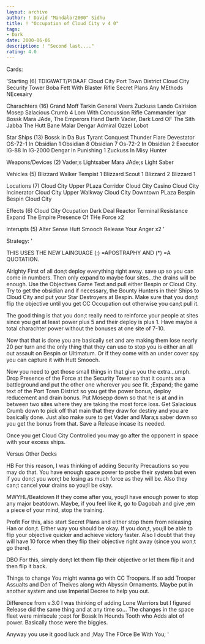 ```yaml
---
layout: archive
author: ! David "Mandalor2000" Sidhu
title: ! "Occupation of Cloud City v 4 0"
tags:
- Dark
date: 2000-06-06
description: ! "Second last...."
rating: 4.0
---
```

Cards: 

'Starting (6)
TDIGWATT/PIDAAF
Cloud City Port Town District
Cloud City Security Tower
Boba Fett With Blaster Rifle
Secret Plans
Any MEthods NEcesairy

Charachters (16)
Grand Moff Tarkin
General Veers
Zuckuss
Lando Calrision
Mosep
Salacious Crumb
4 Lom With Concussion Rifle
Cammander Igar
Bossk
Mara JAde, The Emperors Hand
Darth Vader, Dark Lord OF The Sith
Jabba The Hutt
Bane Malar
Dengar
Admiral Ozzel
Lobot

Star Ships (13)
Bossk in Da Bus
Tyrant
Conquest
Thunder Flare
Devestator
OS-72-1 In Obsidian 1
Obsidian 8
Obsidian 7
Os-72-2 In Obsidian 2
Executor
IG-88 In IG-2000
Dengar In Punishing 1
Zuckuss In Misy Hunter


Weapons/Devices (2)
Vader;s Lightsaber
Mara JAde;s Light Saber

Vehicles (5)
Blizzard Walker
Tempist 1
Blizzard Scout 1
Blizzard 2
Blizzard 1

Locations (7)
Cloud City Upper PLaza Corridor
Cloud City Casino
Cloud City Incinerator
Cloud City Upper Walkway
Cloud City Downtown PLaza
Bespin
Bespin Cloud City

Effects (6)
Cloud City Ocupation
Dark Deal
Reactor Terminal
Resistance
Expand The Empire
Presence Of THe Force x2

Interupts (5)
Alter
Sense
Hutt Smooch
Release Your Anger x2
'

Strategy: '

THIS USES THE NEW LAINGUAGE (;) =APOSTRAPHY AND (*) =A QUOTATION.

Alrighty First of all don;t deploy everything right away. save up so you can come in numbers. Then only expand to maybe four sites...the drains will be enough. Use the Objectives Game Text and pull either Bespin or Cloud City. Try to get the obsidian and if necessary, the Bounty Hunters in their Ships to Cloud City and put your Star Destroyers at Bespin. Make sure that you don;t flip the objective until you get CC Occupation out otherwise you can;t pull it.


The good thing is that you don;t really need to reinforce your people at sites since you get at least power plus 5 and their deploy is plus 1. Have maybe a total charachter power without the bonuses at one site of 7-10.

Now that that is done you are basically set and are making them lose nearly 20 per turn and the only thing that they can use to stop you is either an all out assault on Bespin or Ultimatum.
Or if they come with an under cover spy you can capture it with Hutt Smooch.

Now you need to get those small things in that give you the extra...umph. Drop Presence of the Force at the Security Tower so that it counts as a battleground and put the other one wherever you see fit. ;Expand; the game text of the Port Town District so you get the power bonus, deploy reducement and drain bonus. Put Mosepp down so that he is at and in between two sites where they are taking the most force loss. Get Salacious Crumb down to pick off that main that they draw for destiny and you are basically done. Just also make sure to get Vader and Mara;s saber down so you get the bonus from that.  Save a Release incase its needed.

Once you get Cloud City Controlled you may go after the opponent in space with your excess ships.

Versus Other Decks

HB For this reason, I was thinking of adding Security Precautions so you may do that. You have enough space power to probe their system but even if you don;t you won;t be losing as much force as they will be. Also they can;t cancel your drains so you;ll be okay.

MWYHL/Beatdown If they come after you, you;ll have enough power to stop any major beatdown. Maybe, if you feel like it, go to Dagobah and give ;em a piece of your mind, stop the training.

Profit For this, also start Secret Plans and either stop them from releasing Han or don;t. Either way you should be okay. If you don;t, you;ll be able to flip your objective quicker and achieve victory faster. Also I doubt that they will have 10 force when they flip their objective right away (since you won;t go there).

DBO For this, simply don;t let them flip their objective or let them flip it and then flip it back.

Things to change
You might wanna go with CC Troopers. If so add Trooper Assualts and Den of Theives along with Abyssin Ornaments. Maybe put in another system and use Imperial Decree to help you out.

Difference from v.3.0
I was thinking of adding Lone Warriors but I figured Release did the same thing and at any time so... The changes in the space fleet were miniscule ;cept for Bossk In Hounds Tooth who Adds alot of power. Basically those were the biggies.

Anyway you use it good luck and ;May The FOrce Be With You;
'
